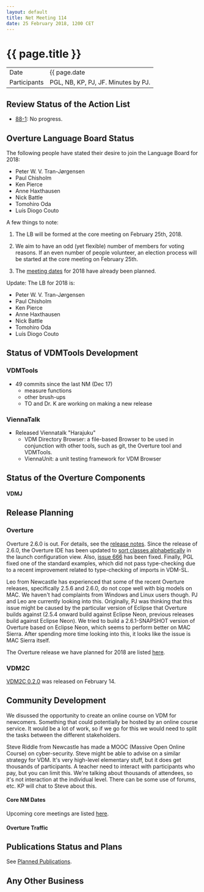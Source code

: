 ```yaml
---
layout: default
title: Net Meeting 114
date: 25 February 2018, 1200 CET
---
```


<script src="http://code.jquery.com/jquery-1.11.1.min.js">
</script>
<script src="/javascripts/edit.js"></script>
<script>setEditButonNm();</script>

# {{ page.title }}

|||
|---|---|
| Date | {{ page.date | date: "%-d %B %Y, %R %Z"}} |
| Participants | PGL, NB, KP, PJ, JF.  Minutes by PJ. |

## Review Status of the Action List

* [88-1](https://github.com/overturetool/overturetool.github.io/issues/18): No progress.

## Overture Language Board Status

The following people have stated their desire to join the Language Board for 2018:

* Peter W. V. Tran-Jørgensen
* Paul Chisholm
* Ken Pierce
* Anne Haxthausen
* Nick Battle
* Tomohiro Oda
* Luís Diogo Couto

A few things to note:

1. The LB will be formed at the core meeting on February 25th, 2018.

2. We aim to have an odd (yet flexible) number of members for voting reasons. If an even number of people volunteer, an election process will be started at the core meeting on February 25th.

3. The [meeting dates](https://github.com/overturetool/language/wiki/Language-Board-NetMeeting-Minutes#meeting-dates-for-2018) for 2018 have already been planned.

Update: The LB for 2018 is:

* Peter W. V. Tran-Jørgensen
* Paul Chisholm
* Ken Pierce
* Anne Haxthausen
* Nick Battle
* Tomohiro Oda
* Luís Diogo Couto

## Status of VDMTools Development
### VDMTools

* 49 commits since the last NM (Dec 17)
  - measure functions
  - other brush-ups
  - TO and Dr. K are working on making a new release

### ViennaTalk

* Released Viennatalk "Harajuku"
  - VDM Directory Browser: a file-based Browser to be used in conjunction with other tools, such as git, the Overture tool and VDMTools.
  - ViennaUnit: a unit testing framework for VDM Browser

##  Status of the Overture Components
#### VDMJ



##  Release Planning

### Overture

Overture 2.6.0 is out. For details, see the [release notes](https://github.com/overturetool/overture/releases/tag/Release%2F2.6.0).
 Since the release of 2.6.0, the Overture IDE has been updated to [sort classes alphabetically](https://github.com/overturetool/overture/issues/665) in the launch configuration view. Also, [issue 666](https://github.com/overturetool/overture/issues/666) has been fixed. Finally, PGL fixed one of the standard examples, which did not pass type-checking due to a recent improvement related to type-checking of imports in VDM-SL.
 
Leo from Newcastle has experienced that some of the recent Overture releases, specifically 2.5.6 and 2.6.0, do not cope well with big models on MAC. We haven't had complaints from Windows and Linux users though. PJ and Leo are currently looking into this. Originally, PJ was thinking that this issue might be caused by the particular version of Eclipse that Overture builds against (2.5.4 onward build against Eclipse Neon, previous releases build against Eclipse Neon). We tried to build a 2.6.1-SNAPSHOT version of Overture based on Eclipse Neon, which seems to perform better on MAC Sierra. After spending more time looking into this, it looks like the issue is MAC Sierra itself.

The Overture release we have planned for 2018 are listed [here](https://github.com/overturetool/overture/milestones).

### VDM2C

[VDM2C 0.2.0](https://github.com/overturetool/vdm2c/releases) was released on February 14.

##  Community Development

We disussed the opportunity to create an online course on VDM for newcomers. Something that could potentially be hosted by an online course service. It would be a lot of work, so if we go for this we would need to split the tasks between the different stakeholders.

Steve Riddle from Newcastle has made a MOOC (Massive Open Online Course) on cyber-security. Steve might be able to advise on a similar strategy for VDM. It's very high-level elementary stuff, but it does get thousands of participants. A teacher need to interact with participants who pay, but you can limit this. We're talking about thousands of attendees, so it's not interaction at the individual level. There can be some use of forums, etc. KP will chat to Steve about this.

#### Core NM Dates

Upcoming core meetings are listed [here](http://overturetool.org/netmeetings/).

#### Overture Traffic


##  Publications Status and Plans

See [Planned Publications](http://overturetool.org/publications/PlannedPublications.html).

##  Any Other Business




